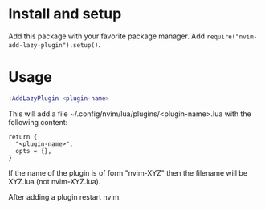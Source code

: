 # Install and setup

Add this package with your favorite package manager. Add `require("nvim-add-lazy-plugin").setup()`.

# Usage

```lua
:AddLazyPlugin <plugin-name>
```

This will add a file ~/.config/nvim/lua/plugins/\<plugin-name>.lua with the following content:
```
return {
  "<plugin-name>",
  opts = {},
}
```

If the name of the plugin is of form "nvim-XYZ" then the filename will be XYZ.lua (not nvim-XYZ.lua).

After adding a plugin restart nvim.
